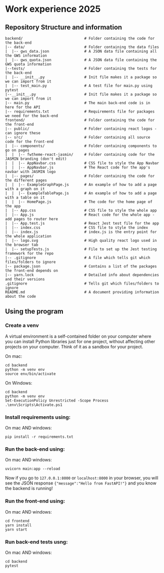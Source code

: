 # Work experience 2025

## Repository Structure and information

```
backend/                            # Folder containing the code for the back-end
|-- data/                           # Folder containing the data files
|  |-- gws_data.json                # A JSON data file containing all the GWS information
|  |-- gws_quota.json               # A JSON data file containing the GWS quota information
|--tests/                           # Folder containing the tests for the back-end
|  |-- __init__.py                  # Init file makes it a package so we can import from it
|  |-- test_main.py                 # A test file for main.py using pytest
|--__init__.py                      # Init file makes it a package so we can import from it
|-- main.py                         # The main back-end code is in here for the API
|-- requirements.txt                # Requirements file for packages we need for the back-end 
frontend/                           # Folder containing the code for the front-end
|-- public/                         # Folder containing react logos - can ignore these
|-- src/                            # Folder containing all source code for the front-end
|  |-- components/                  # Folder containing components to go on pages
|  |  |-- fwtheme-react-jasmin/     # Folder containing code for the JASMIN branding (don't edit)
|  |  |-- AppNavbar.css             # CSS file to style the App Navbar
|  |  |-- AppNavbar.js              # The React code for the app's navbar with JASMIN logo
|  |-- pages/                       # Folder containing the code for the different pages
|  |  |-- ExampleGraphPage.js       # An example of how to add a page with a graph on it
|  |  |-- ExampleTablePage.js       # An example of how to add a page with a table on it
|  |  |-- HomePage.js               # The code for the home page of the app 
|  |-- App.css                      # CSS file to style the whole app
|  |-- App.js                       # React code for the whole app - add pages to router here
|  |-- App.test.js                  # React Jest test file for the app
|  |-- index.css                    # CSS file to style the index
|  |-- index.js                     # index.js is the entry point for the whole application
|  |-- logo.svg                     # High quality react logo used in the browser tab
|  |-- setupTests.js                # File to set up the Jest testing framework for the repo
|-- .gitignore                      # A file which tells git which files/folders to ignore
|-- package.json                    # Contains a list of the packages the front-end depends on
|-- yarn.lock                       # Detailed info about dependencies and their versions
.gitignore                          # Tells git which files/folders to ignore
README.md                           # A document providing information about the code
```

## Using the program

### Create a venv
A virtual environment is a self-contained folder on your computer where you can install Python libraries just for one project, without affecting other projects on your computer. Think of it as a sandbox for your project.

On mac:
```
cd backend
python -m venv env
source env/bin/activate
```
On Windows:
```
cd backend
python -m venv env
Set-ExecutionPolicy Unrestricted -Scope Process
.\env\Scripts\Activate.ps1
```

### Install requirements using:
On mac AND windows:
```
pip install -r requirements.txt
```

### Run the back-end using:
On mac AND windows:
```
uvicorn main:app --reload

```
Now if you go to `127.0.0.1:8000` or `localhost:8000` in your browser, you will see the JSON response `{"message":"Hello from FastAPI!"}` and you know the backend is running!

### Run the front-end using:
On mac AND windows:
```
cd frontend
yarn install
yarn start
```

### Run back-end tests usng:
On mac AND windows:
```
cd backend
pytest
```